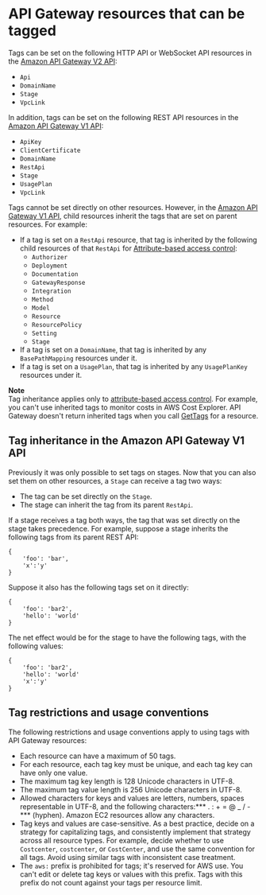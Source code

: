 # API Gateway resources that can be tagged<a name="apigateway-tagging-supported-resources"></a>

Tags can be set on the following HTTP API or WebSocket API resources in the [Amazon API Gateway V2 API](https://docs.aws.amazon.com/apigatewayv2/latest/api-reference/):
+ `Api`
+ `DomainName`
+ `Stage`
+ `VpcLink`

In addition, tags can be set on the following REST API resources in the [Amazon API Gateway V1 API](https://docs.aws.amazon.com/apigateway/api-reference/):
+ `ApiKey`
+ `ClientCertificate`
+ `DomainName`
+ `RestApi`
+ `Stage`
+ `UsagePlan`
+ `VpcLink`

Tags cannot be set directly on other resources\. However, in the [Amazon API Gateway V1 API](https://docs.aws.amazon.com/apigateway/api-reference/), child resources inherit the tags that are set on parent resources\. For example:
+ If a tag is set on a `RestApi` resource, that tag is inherited by the following child resources of that `RestApi` for [Attribute\-based access control](https://docs.aws.amazon.com/IAM/latest/UserGuide/introduction_attribute-based-access-control.html):
  + `Authorizer`
  + `Deployment`
  + `Documentation`
  + `GatewayResponse`
  + `Integration`
  + `Method`
  + `Model`
  + `Resource`
  + `ResourcePolicy`
  + `Setting`
  + `Stage`
+ If a tag is set on a `DomainName`, that tag is inherited by any `BasePathMapping` resources under it\.
+ If a tag is set on a `UsagePlan`, that tag is inherited by any `UsagePlanKey` resources under it\.

**Note**  
Tag inheritance applies only to [attribute\-based access control](https://docs.aws.amazon.com/IAM/latest/UserGuide/introduction_attribute-based-access-control.html)\. For example, you can't use inherited tags to monitor costs in AWS Cost Explorer\. API Gateway doesn't return inherited tags when you call [GetTags](https://docs.aws.amazon.com/cli/latest/reference/apigateway/get-tags.html) for a resource\.

## Tag inheritance in the Amazon API Gateway V1 API<a name="apigateway-tagging-inheritance"></a>

Previously it was only possible to set tags on stages\. Now that you can also set them on other resources, a `Stage` can receive a tag two ways:
+ The tag can be set directly on the `Stage`\.
+ The stage can inherit the tag from its parent `RestApi`\.

If a stage receives a tag both ways, the tag that was set directly on the stage takes precedence\. For example, suppose a stage inherits the following tags from its parent REST API:

```
{
	'foo': 'bar',
	'x':'y'
}
```

Suppose it also has the following tags set on it directly:

```
{
	'foo': 'bar2',
	'hello': 'world'
}
```

The net effect would be for the stage to have the following tags, with the following values:

```
{
	'foo': 'bar2',
	'hello': 'world'
	'x':'y'
}
```

## Tag restrictions and usage conventions<a name="apigateway-tagging-restrictions"></a>

The following restrictions and usage conventions apply to using tags with API Gateway resources:
+ Each resource can have a maximum of 50 tags\.
+ For each resource, each tag key must be unique, and each tag key can have only one value\.
+ The maximum tag key length is 128 Unicode characters in UTF\-8\.
+ The maximum tag value length is 256 Unicode characters in UTF\-8\.
+ Allowed characters for keys and values are letters, numbers, spaces representable in UTF\-8, and the following characters:*** \. : \+ = @ \_ / \-*** \(hyphen\)\. Amazon EC2 resources allow any characters\.
+ Tag keys and values are case\-sensitive\. As a best practice, decide on a strategy for capitalizing tags, and consistently implement that strategy across all resource types\. For example, decide whether to use `Costcenter`, `costcenter`, or `CostCenter`, and use the same convention for all tags\. Avoid using similar tags with inconsistent case treatment\. 
+ The `aws:` prefix is prohibited for tags; it's reserved for AWS use\. You can't edit or delete tag keys or values with this prefix\. Tags with this prefix do not count against your tags per resource limit\.